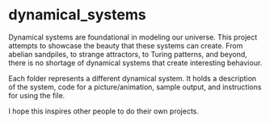 # dynamical_systems
Dynamical systems are foundational in modeling our universe. This project attempts to showcase the beauty that these systems can create. From abelian sandpiles, to strange attractors, to Turing patterns, and beyond, there is no shortage of dynamical systems that create interesting behaviour.

Each folder represents a different dynamical system. It holds a description of the system, code for a picture/animation, sample output, and instructions for using the file.

I hope this inspires other people to do their own projects.
